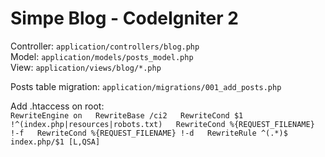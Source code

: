 # Simpe Blog - CodeIgniter 2

Controller: `application/controllers/blog.php`  
Model: `application/models/posts_model.php`  
View: `application/views/blog/*.php`  

Posts table migration: `application/migrations/001_add_posts.php`

Add .htaccess on root:  
`RewriteEngine on  
RewriteBase /ci2  
RewriteCond $1 !^(index.php|resources|robots.txt)  
RewriteCond %{REQUEST_FILENAME} !-f  
RewriteCond %{REQUEST_FILENAME} !-d  
RewriteRule ^(.*)$ index.php/$1 [L,QSA]`  
